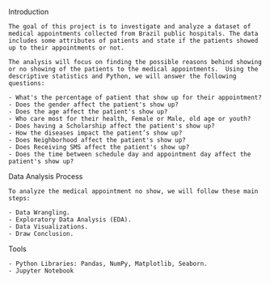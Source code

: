 Introduction 

	The goal of this project is to investigate and analyze a dataset of medical appointments collected from Brazil public hospitals. The data includes some attributes of patients and state if the patients showed up to their appointments or not. 

	The analysis will focus on finding the possible reasons behind showing or no showing of the patients to the medical appointments.  Using the descriptive statistics and Python, we will answer the following questions:

	- What's the percentage of patient that show up for their appointment?
	- Does the gender affect the patient's show up?
	- Does the age affect the patient's show up?
	- Who care most for their health, Female or Male, old age or youth?
	- Does having a Scholarship affect the patient's show up?
	- How the diseases impact the patient’s show up?
	- Does Neighborhood affect the patient's show up?
	- Does Receiving SMS affect the patient's show up?
	- Does the time between schedule day and appointment day affect the patient's show up?

Data Analysis Process

	To analyze the medical appointment no show, we will follow these main steps:

	- Data Wrangling.
	- Exploratory Data Analysis (EDA).
	- Data Visualizations.
	- Draw Conclusion.

Tools

	- Python Libraries: Pandas, NumPy, Matplotlib, Seaborn.
	- Jupyter Notebook
